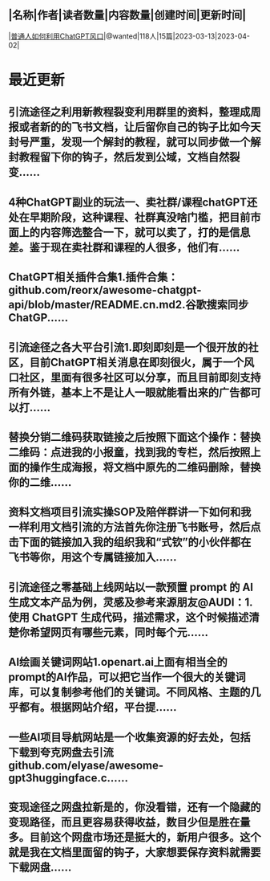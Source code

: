 |名称|作者|读者数量|内容数量|创建时间|更新时间|
---
|[普通人如何利用ChatGPT风口](https://xiaobot.net/p/wanted_01?refer=0b133df9-27dc-423b-8101-639049001c13)|@wanted|118人|15篇|2023-03-13|2023-04-02|

# 最近更新
## 引流途径之利用新教程裂变利用群里的资料，整理成周报或者新的的飞书文档，让后留你自己的钩子比如今天封号严重，发现一个解封的教程，就可以同步做一个解封教程留下你的钩子，然后发到公域，文档自然裂变......
## 4种ChatGPT副业的玩法一、卖社群/课程chatGPT还处在早期阶段，这种课程、社群真没啥门槛，把目前市面上的内容筛选整合一下，就可以卖了，打的是信息差。鉴于现在卖社群和课程的人很多，他们有......
## ChatGPT相关插件合集1.插件合集：github.com/reorx/awesome-chatgpt-api/blob/master/README.cn.md2.谷歌搜索同步ChatGP......
## 引流途径之各大平台引流1.即刻即刻是一个很开放的社区，目前ChatGPT相关消息在即刻很火，属于一个风口社区，里面有很多社区可以分享，而且目前即刻支持所有外链，基本上不是让人一眼就能看出来的广告都可以打......
## 替换分销二维码获取链接之后按照下面这个操作：替换二维码：点进我的小报童，找到我的专栏，然后按照上面的操作生成海报，将文档中原先的二维码删除，替换你的二维......
## 资料文档项目引流实操SOP及陪伴群讲一下如何和我一样利用文档引流的方法首先你注册飞书账号，然后点击下面的链接加入我的组织我和“式钦”的小伙伴都在飞书等你，用这个专属链接加入......
## 引流途径之零基础上线网站以一款预置 prompt 的 AI 生成文本产品为例，灵感及参考来源朋友@AUDI：1. 使用 ChatGPT 生成代码，描述需求，这个时候描述清楚你希望网页有哪些元素，同时每个元......
## AI绘画关键词网站1.openart.ai上面有相当全的prompt的AI作品，可以把它当作一个很大的关键词库，可以复制参考他们的关键词。不同风格、主题的几乎都有。根据网站介绍，平台提......
## 一些AI项目导航网站是一个收集资源的好去处，包括下载到夸克网盘去引流github.com/elyase/awesome-gpt3huggingface.c......
## 变现途径之网盘拉新是的，你没看错，还有一个隐藏的变现路径，而且更容易获得收益，数目少但是胜在量多。目前这个网盘市场还是挺大的，新用户很多。这个就是我在文档里面留的钩子，大家想要保存资料就需要下载网盘......

